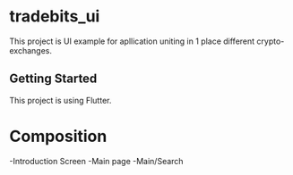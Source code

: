 # tradebits_ui

This project is UI example for apllication uniting in 1 place different crypto-exchanges.

## Getting Started

This project is using Flutter.

# Composition

-Introduction Screen
-Main page
-Main/Search

